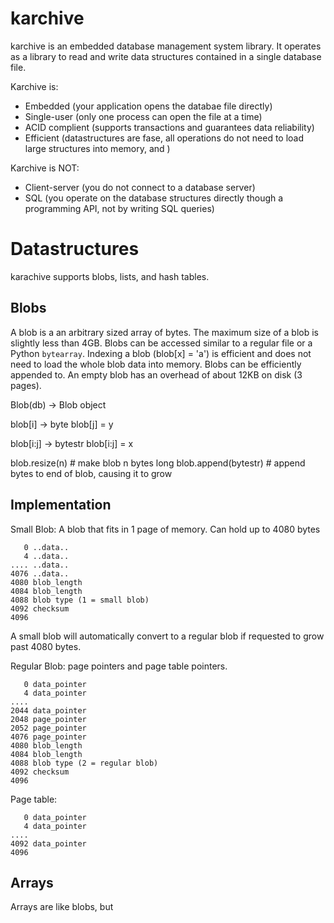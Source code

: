 karchive
========

karchive is an embedded database management system library. It operates
as a library to read and write data structures contained in a single database
file.


Karchive is:
* Embedded (your application opens the databae file directly)
* Single-user (only one process can open the file at a time)
* ACID complient (supports transactions and guarantees data reliability)
* Efficient (datastructures are fase, all operations do not need to load
    large structures into memory, and )

Karchive is NOT:
* Client-server (you do not connect to a database server)
* SQL (you operate on the database structures directly though a programming API,
    not by writing SQL queries)





Datastructures
==============

karachive supports blobs, lists, and hash tables.

Blobs
-----

A blob is a an arbitrary sized array of bytes. The maximum size of a blob is
slightly less than 4GB. Blobs can be accessed similar to a regular file or a
Python `bytearray`. Indexing a blob (blob[x] = 'a') is efficient and does not
need to load the whole blob data into memory. Blobs can be efficiently appended
to. An empty blob has an overhead of about 12KB on disk (3 pages).

Blob(db) -> Blob object

blob[i] -> byte
blob[j] = y

blob[i:j] -> bytestr
blob[i:j] = x

blob.resize(n) # make blob n bytes long
blob.append(bytestr) # append bytes to end of blob, causing it to grow


Implementation
--------------

Small Blob: A blob that fits in 1 page of memory. Can hold up to 4080 bytes

```
   0 ..data..
   4 ..data..
.... ..data..
4076 ..data..
4080 blob_length
4084 blob_length
4088 blob type (1 = small blob)
4092 checksum
4096
```

A small blob will automatically convert to a regular blob if requested to
grow past 4080 bytes.

Regular Blob: page pointers and page table pointers.

```
   0 data_pointer
   4 data_pointer
....
2044 data_pointer
2048 page_pointer
2052 page_pointer
4076 page_pointer
4080 blob_length
4084 blob_length
4088 blob type (2 = regular blob)
4092 checksum
4096
```

Page table:

```
   0 data_pointer
   4 data_pointer
....
4092 data_pointer
4096
```


Arrays
------

Arrays are like blobs, but































